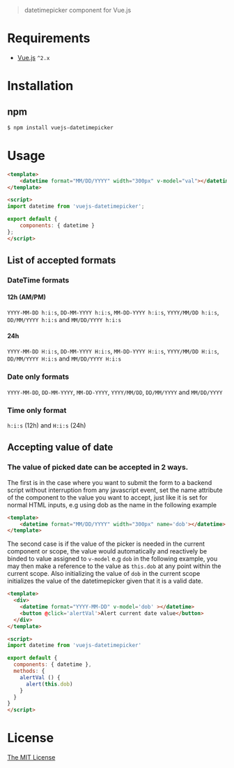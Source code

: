> datetimepicker component for Vue.js

# Requirements

- [Vue.js](https://github.com/vuejs/vue) `^2.x`

# Installation

## npm
``` bash
$ npm install vuejs-datetimepicker
```

# Usage
``` html
<template>
    <datetime format="MM/DD/YYYY" width="300px" v-model="val"></datetime>
</template>

<script>
import datetime from 'vuejs-datetimepicker';

export default {
    components: { datetime }
};
</script>
```
## List of accepted formats
### DateTime formats
#### 12h (AM/PM)
`YYYY-MM-DD h:i:s`, `DD-MM-YYYY h:i:s`, `MM-DD-YYYY h:i:s`,
`YYYY/MM/DD h:i:s`, `DD/MM/YYYY h:i:s` and `MM/DD/YYYY h:i:s`

#### 24h
`YYYY-MM-DD H:i:s`, `DD-MM-YYYY H:i:s`, `MM-DD-YYYY H:i:s`,
`YYYY/MM/DD H:i:s`, `DD/MM/YYYY H:i:s` and `MM/DD/YYYY H:i:s`

### Date only formats
`YYYY-MM-DD`, `DD-MM-YYYY`, `MM-DD-YYYY`,
`YYYY/MM/DD`, `DD/MM/YYYY` and `MM/DD/YYYY`

### Time only format
`h:i:s` (12h) and `H:i:s` (24h)

## Accepting value of date
### The value of picked date can be accepted in 2 ways.
The first is in the case where you want to submit the form to a backend script without interruption from any javascript event,  set the name attribute of the component to the value you want to accept, just like it is set for normal HTML inputs, e.g using dob as the name in the following example
``` html
<template>
    <datetime format="MM/DD/YYYY" width="300px" name='dob'></datetime>
</template>
```
The second case is if the value of the picker is needed in the current component or scope, the value would automatically and reactively be binded to value assigned to `v-model` e.g `dob` in the following example, you may then make a reference to the value as `this.dob` at any point within the current scope.
Also initializing the value of `dob` in the current scope initializes the value of the datetimepicker given that it is a valid date.
``` html
<template>
  <div>
    <datetime format="YYYY-MM-DD" v-model='dob' ></datetime>
    <button @click='alertVal'>Alert current date value</button>
  </div>
</template>

<script>
import datetime from 'vuejs-datetimepicker'

export default {
  components: { datetime },
  methods: {
    alertVal () {
      alert(this.dob)
    }
  }
}
</script>
```
# License

[The MIT License](http://opensource.org/licenses/MIT)
